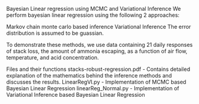 Bayesian Linear regression using MCMC and Variational Inference
We perform bayesian linear regression using the following 2 approaches:

Markov chain monte carlo based inference
Variational Inference
The error distribution is assumed to be guassian.

To demonstrate these methods, we use data containing 21 daily responses of stack loss, the amount of ammonia escaping, as a function of air flow, temperature, and acid concentration.

Files and their functions
stacks-robust-regression.pdf - Contains detailed explanation of the mathematics behind the inference methods and discusses the results.
LinearRegVI.py - Implementation of MCMC based Bayesian Linear Regression
linearReg_Normal.py - Implementation of Variational Inference based Bayesian Linear Regression
